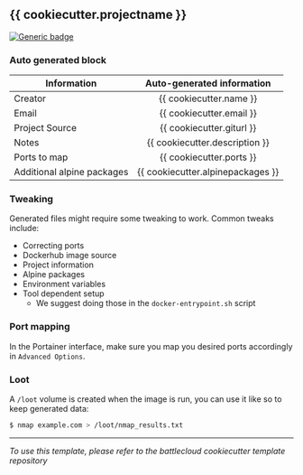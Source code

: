 ## {{ cookiecutter.projectname }}
[![Generic badge](https://img.shields.io/badge/source-{{cookiecutter.projectname}}-green.svg)]({{cookiecutter.giturl}})

### Auto generated block


| Information                	| Auto-generated information 	|
|----------------------------	|:----------------------------:	|
| Creator                    	| {{ cookiecutter.name }}        	|
| Email                      	| {{ cookiecutter.email }}        	|
| Project Source             	| {{ cookiecutter.giturl }}        	|
| Notes                      	| {{ cookiecutter.description }}        	|
| Ports to map               	| {{ cookiecutter.ports }}        	|
| Additional alpine packages 	| {{ cookiecutter.alpinepackages }}        	|

### Tweaking

Generated files might require some tweaking to work. Common tweaks include:

* Correcting ports
* Dockerhub image source
* Project information
* Alpine packages
* Environment variables
* Tool dependent setup
  - We suggest doing those in the `docker-entrypoint.sh` script

### Port mapping
In the Portainer interface, make sure you map you desired ports accordingly in `Advanced Options`.

### Loot
A `/loot` volume is created when the image is run, you can use it like so to keep generated data:  

```bash
$ nmap example.com > /loot/nmap_results.txt

```



-------
*To use this template, please refer to the battlecloud cookiecutter template repository*
